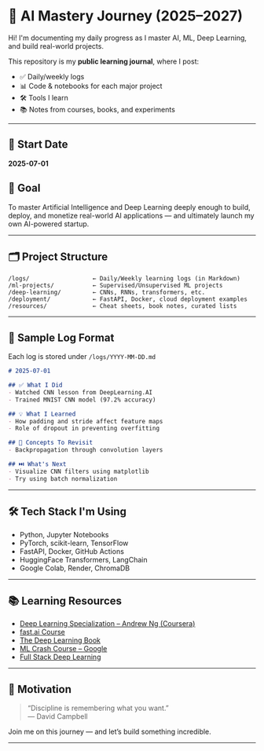 # 🧠 AI Mastery Journey (2025–2027)

Hi! I'm documenting my daily progress as I master AI, ML, Deep Learning, and build real-world projects.

This repository is my **public learning journal**, where I post:
- ✅ Daily/weekly logs
- 📊 Code & notebooks for each major project
- 🛠️ Tools I learn
- 📚 Notes from courses, books, and experiments

---

## 📅 Start Date
**2025-07-01**

## 🎯 Goal
To master Artificial Intelligence and Deep Learning deeply enough to build, deploy, and monetize real-world AI applications — and ultimately launch my own AI-powered startup.

---

## 🗂️ Project Structure

```
/logs/                  ← Daily/Weekly learning logs (in Markdown)
/ml-projects/           ← Supervised/Unsupervised ML projects
/deep-learning/         ← CNNs, RNNs, transformers, etc.
/deployment/            ← FastAPI, Docker, cloud deployment examples
/resources/             ← Cheat sheets, book notes, curated lists
```

---

## 🧾 Sample Log Format

Each log is stored under `/logs/YYYY-MM-DD.md`

```markdown
# 2025-07-01

## ✅ What I Did
- Watched CNN lesson from DeepLearning.AI
- Trained MNIST CNN model (97.2% accuracy)

## 💡 What I Learned
- How padding and stride affect feature maps
- Role of dropout in preventing overfitting

## 🧠 Concepts To Revisit
- Backpropagation through convolution layers

## ⏭️ What's Next
- Visualize CNN filters using matplotlib
- Try using batch normalization
```

---

## 🛠️ Tech Stack I'm Using

- Python, Jupyter Notebooks
- PyTorch, scikit-learn, TensorFlow
- FastAPI, Docker, GitHub Actions
- HuggingFace Transformers, LangChain
- Google Colab, Render, ChromaDB

---

## 📚 Learning Resources

- [Deep Learning Specialization – Andrew Ng (Coursera)](https://www.coursera.org/specializations/deep-learning)
- [fast.ai Course](https://course.fast.ai/)
- [The Deep Learning Book](https://www.deeplearningbook.org/)
- [ML Crash Course – Google](https://developers.google.com/machine-learning/crash-course)
- [Full Stack Deep Learning](https://fullstackdeeplearning.com/)

---

## 📌 Motivation

> “Discipline is remembering what you want.”  
> ― David Campbell

Join me on this journey — and let’s build something incredible.

---
